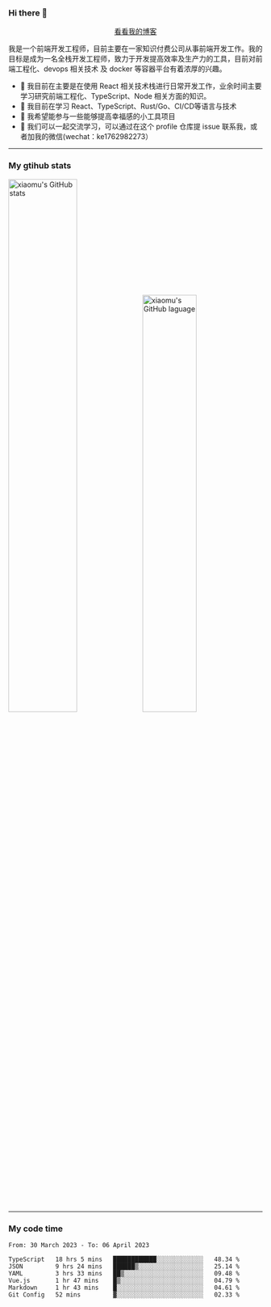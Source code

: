 ### Hi there 👋

<p align="center">
  <a href="https://blog.realjacket.site/">看看我的博客</a>
</p>

我是一个前端开发工程师，目前主要在一家知识付费公司从事前端开发工作。我的目标是成为一名全栈开发工程师，致力于开发提高效率及生产力的工具，目前对前端工程化、devops 相关技术 及 docker 等容器平台有着浓厚的兴趣。

- 🔭 我目前在主要是在使用 React 相关技术栈进行日常开发工作，业余时间主要学习研究前端工程化、TypeScript、Node 相关方面的知识。
- 🌱 我目前在学习 React、TypeScript、Rust/Go、CI/CD等语言与技术
- 👯 我希望能参与一些能够提高幸福感的小工具项目
- 💬 我们可以一起交流学习，可以通过在这个 profile 仓库提 issue 联系我，或者加我的微信(wechat：ke1762982273）

***

### My gtihub stats

<a><img src="https://github-readme-stats-git-masterrstaa-rickstaa.vercel.app/api?username=real-jacket&&show_icons=true" title="xiaomu's GitHub stats" alt="xiaomu's GitHub stats" style="width:52%;"/></a>
<a><img src="https://github-readme-stats-git-masterrstaa-rickstaa.vercel.app/api/top-langs/?username=real-jacket&layout=compact" title="xiaomu's GitHub laguage" alt="xiaomu's GitHub laguage" style="width:46%;"/><a/>

***

### My code time

<!--START_SECTION:waka-->

```text
From: 30 March 2023 - To: 06 April 2023

TypeScript   18 hrs 5 mins   ████████████░░░░░░░░░░░░░   48.34 %
JSON         9 hrs 24 mins   ██████▒░░░░░░░░░░░░░░░░░░   25.14 %
YAML         3 hrs 33 mins   ██▒░░░░░░░░░░░░░░░░░░░░░░   09.48 %
Vue.js       1 hr 47 mins    █▒░░░░░░░░░░░░░░░░░░░░░░░   04.79 %
Markdown     1 hr 43 mins    █░░░░░░░░░░░░░░░░░░░░░░░░   04.61 %
Git Config   52 mins         ▓░░░░░░░░░░░░░░░░░░░░░░░░   02.33 %
```

<!--END_SECTION:waka-->
